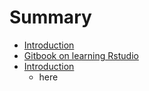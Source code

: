 # Summary

* [Introduction](README.md)
* [Gitbook on learning Rstudio](gitbook_on_learning_rstudio.md)
* [Introduction](test.md)
   * here

